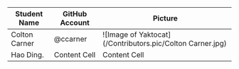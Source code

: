 
| Student Name  | GitHub Account| Picture |
| ------------- | ------------- | ------------- |
| Colton Carner | @ccarner      | ![Image of Yaktocat](/Contributors.pic/Colton Carner.jpg) |
| Hao Ding.     | Content Cell  | Content Cell  |
